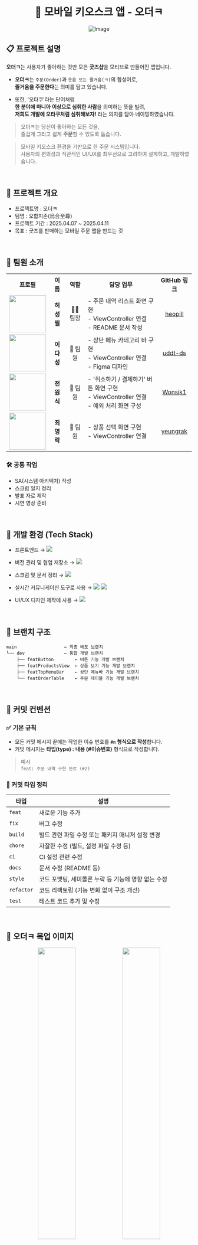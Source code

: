 
<h1 align="center">🧾 모바일 키오스크 앱 - 오더ㅋ</h1>

<div align="center">
  <img src="https://github.com/user-attachments/assets/1d5af74f-2d20-4058-9207-3c0377677e57" alt="Image" />
</div>

## 📋 프로젝트 설명
**오더ㅋ**는 사용자가 좋아하는 것만 모은 **굿즈샵**을 모티브로 만들어진 앱입니다.

- **오더ㅋ**는 `주문(Order)`과 `웃음 또는 즐거움(ㅋ)`의 합성어로,  
  **즐거움을 주문한다**는 의미를 담고 있습니다.
  
- 또한, '오타쿠'라는 단어처럼  
  **한 분야에 마니아 이상으로 심취한 사람**을 의미하는 뜻을 빌려,  
  **저희도 개발에 오타쿠처럼 심취해보자!** 라는 의지를 담아 네이밍하였습니다.

> 오더ㅋ는 당신이 좋아하는 모든 것을,  
> 즐겁게 그리고 쉽게 **주문**할 수 있도록 돕습니다.

> 모바일 키오스크 환경을 기반으로 한 주문 시스템입니다.  
> 사용자의 편의성과 직관적인 UI/UX를 최우선으로 고려하여 설계하고, 개발하였습니다.

<br/>

## 📝 프로젝트 개요
- 프로젝트명 : 오더ㅋ
- 팀명 : 오합지존(烏合至尊)
- 프로젝트 기간 : 2025.04.07 ~ 2025.04.11
- 목표 : 굿즈를 판매하는 모바일 주문 앱을 만드는 것
<br/>

## 👥 팀원 소개

<table>
  <tr>
    <th>프로필</th>
    <th>이름</th>
    <th>역할</th>
    <th>담당 업무</th>
    <th>GitHub 링크</th>
  </tr>
  <tr>
    <td align="center">
      <a href="https://github.com/heopill">
        <img src="https://github.com/heopill.png" width="100" height="100"/><br/>
      </a>
    </td>
    <td align="center"><b>허성필</b></td>
    <td align="center">🧑‍💼 팀장</td>
    <td>
      - 주문 내역 리스트 화면 구현<br/>
      - ViewController 연결 <br/>
      - README 문서 작성
    </td>
    <td align="center">
      <a href="https://github.com/heopill">heopill</a>
    </td>
  </tr>
  <tr>
    <td align="center">
      <a href="https://github.com/uddt-ds">
        <img src="https://github.com/uddt-ds.png" width="100" height="100"/><br/>
      </a>
    </td>
    <td align="center"><b>이다성</b></td>
    <td align="center">👤 팀원</td>
    <td>
      - 상단 메뉴 카테고리 바 구현<br/>
      - ViewController 연결 <br/>
      - Figma 디자인
    </td>
    <td align="center">
      <a href="https://github.com/uddt-ds">uddt-ds</a>
    </td>
  </tr>
  <tr>
    <td align="center">
      <a href="https://github.com/Wonsik1">
        <img src="https://github.com/Wonsik1.png" width="100" height="100"/><br/>
      </a>
    </td>
    <td align="center"><b>전원식</b></td>
    <td align="center">👤 팀원</td>
    <td>
      - '취소하기 / 결제하기' 버튼 화면 구현<br/>
      - ViewController 연결 <br/>
      - 예외 처리 화면 구성
    </td>
    <td align="center">
      <a href="https://github.com/Wonsik1">Wonsik1</a>
    </td>
  </tr>
  <tr>
    <td align="center">
      <a href="https://github.com/yeungrak">
        <img src="https://github.com/yeungrak.png" width="100" height="100"/><br/>
      </a>
    </td>
    <td align="center"><b>최영락</b></td>
    <td align="center">👤 팀원</td>
    <td>
      - 상품 선택 화면 구현 <br/>
      - ViewController 연결 <br/>
    </td>
    <td align="center">
      <a href="https://github.com/yeungrak">yeungrak</a>
    </td>
  </tr>
</table>


### 🛠️ 공통 작업

- SA(시스템 아키텍처) 작성  
- 스크럼 일지 정리  
- 발표 자료 제작  
- 시연 영상 준비
<br/>

## 📌 개발 환경 (Tech Stack)

- 프론트엔드 → <img src="https://img.shields.io/badge/Swift-F05138?style=flat&logo=Swift&logoColor=white"/>  
  

- 버전 관리 및 협업 저장소 → <img src="https://img.shields.io/badge/GitHub-181717?style=flat&logo=GitHub&logoColor=white"/>  
   

- 스크럼 및 문서 정리 → <img src="https://img.shields.io/badge/Notion-000000?style=flat&logo=Notion&logoColor=white"/>  
  

- 실시간 커뮤니케이션 도구로 사용 → <img src="https://img.shields.io/badge/Slack-4A154B?style=flat&logo=Slack&logoColor=white"/>  <img src="https://img.shields.io/badge/ZEP-FFB400?style=flat&logoColor=white"/>
 

- UI/UX 디자인 제작에 사용 → <img src="https://img.shields.io/badge/Figma-F24E1E?style=flat&logo=Figma&logoColor=white"/>  

<br/>
  
## 🌳 브랜치 구조
```
main                  ← 최종 배포 브랜치
└── dev               ← 통합 개발 브랜치
    ├── featButton        ← 버튼 기능 개발 브랜치
    ├── featProductsView  ← 상품 보기 기능 개발 브랜치
    ├── featTopMenuBar    ← 상단 메뉴바 기능 개발 브랜치
    └── featOrderTable    ← 주문 테이블 기능 개발 브랜치
```
<br/>

## 📝 커밋 컨벤션

### ✅ 기본 규칙

- 모든 커밋 메시지 끝에는 작업한 이슈 번호를 **`#n` 형식으로 작성**합니다.  
- 커밋 메시지는 **타입(type) : 내용 (#이슈번호)** 형식으로 작성합니다.

> 예시  
> `feat: 주문 내역 구현 완료 (#2)`

### 🔖 커밋 타입 정리

| 타입        | 설명 |
|-------------|------|
| `feat`      | 새로운 기능 추가 |
| `fix`       | 버그 수정 |
| `build`     | 빌드 관련 파일 수정 또는 패키지 매니저 설정 변경 |
| `chore`     | 자잘한 수정 (빌드, 설정 파일 수정 등) |
| `ci`        | CI 설정 관련 수정 |
| `docs`      | 문서 수정 (README 등) |
| `style`     | 코드 포맷팅, 세미콜론 누락 등 기능에 영향 없는 수정 |
| `refactor`  | 코드 리팩토링 (기능 변화 없이 구조 개선) |
| `test`      | 테스트 코드 추가 및 수정 |

<br/>

## 📱 오더ㅋ 목업 이미지

<p align="center">
  <img src="https://github.com/user-attachments/assets/31a367a9-7f8d-401a-854f-d2a0a01a49ac" width="45%" />
  <img src="https://github.com/user-attachments/assets/735d0fea-3837-4d0d-9ceb-93cfbb074ef6" width="45%" />
</p>


<br/>

## 🎨 사용한 컬러 & 폰트

### ✅ Color Palette

<table>
  <thead>
    <tr>
      <th>이름</th>
      <th>컬러 샘플</th>
      <th>HEX 코드</th>
    </tr>
  </thead>
  <tbody>
    <tr>
      <td><strong>Main Color</strong></td>
      <td align="center">
        <img src="https://github.com/user-attachments/assets/bbac4b81-ecd7-4c46-ab59-30b0abed4ba1" width="40" height="40">
      </td>
      <td><code>#E53888</code></td>
    </tr>
    <tr>
      <td><strong>Sub Color</strong></td>
      <td align="center">
        <img src="https://github.com/user-attachments/assets/274deb80-1186-456f-9669-118c5e2f6c40" width="40" height="40">
      </td>
      <td><code>#FD8DC2</code></td>
    </tr>
  </tbody>
</table>

> 💡 <strong>Main Color</strong>는 전체 UI의 핵심 포인트로 사용되며,  
> <strong>Sub Color</strong>는 보조 강조 요소에 사용됩니다.

### ✅ Font

| 폰트 이름         | 비고         |
|------------------|--------------|
| **전기안전체**      | 본문 및 일반 UI 텍스트에 사용 |
| **G마켓 산스**     | 타이틀, 강조 텍스트에 사용 |

> 💡 모든 폰트는 프로젝트 내에 임베딩되어 있으며,  
> 가독성과 친근한 분위기를 고려해 선정하였습니다.

#### 🔠 폰트 적용 예시

<img width="458" height="140" alt="폰트 예시 2" src="https://github.com/user-attachments/assets/41cbc146-5940-494f-a06d-6d0f47037009" />
<img width="419" height="140" alt="폰트 예시 1" src="https://github.com/user-attachments/assets/fe2216b9-5542-4956-a7f9-758c50a3b8e2" />

<br/>
<br/>

## ✅ 사용한 UIKit 컴포넌트

| 컴포넌트              | 용도 설명 |
|------------------------|------------------------------------------------------------------|
| `UISegmentedControl`   | 화면 내 카테고리 또는 필터 기능 구현 시 사용. |
| `UICollectionView`     | 특정 메뉴 카테고리 클릭 시, 메뉴 카테고리에 해당하는 메뉴들을 표시할 때 사용. |
| `UITableView`          | 주문한 메뉴들이 표시될 수 있도록 할 때 사용. |
| `UIButton`             | 사용자 액션 유도를 위한 버튼으로, 메뉴 추가/삭제 등의 기능에 사용됨. |

> 💡 UI 요소는 **재사용성**과 **모듈화**를 고려해 구성하였습니다.




